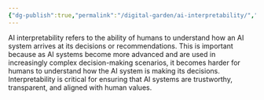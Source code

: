 ```yaml
---
{"dg-publish":true,"permalink":"/digital-garden/ai-interpretability/","updated":"2023-12-06T16:37:28.919-07:00"}
---
```


AI interpretability refers to the ability of humans to understand how an AI system arrives at its decisions or recommendations. This is important because as AI systems become more advanced and are used in increasingly complex decision-making scenarios, it becomes harder for humans to understand how the AI system is making its decisions. Interpretability is critical for ensuring that AI systems are trustworthy, transparent, and aligned with human values.
